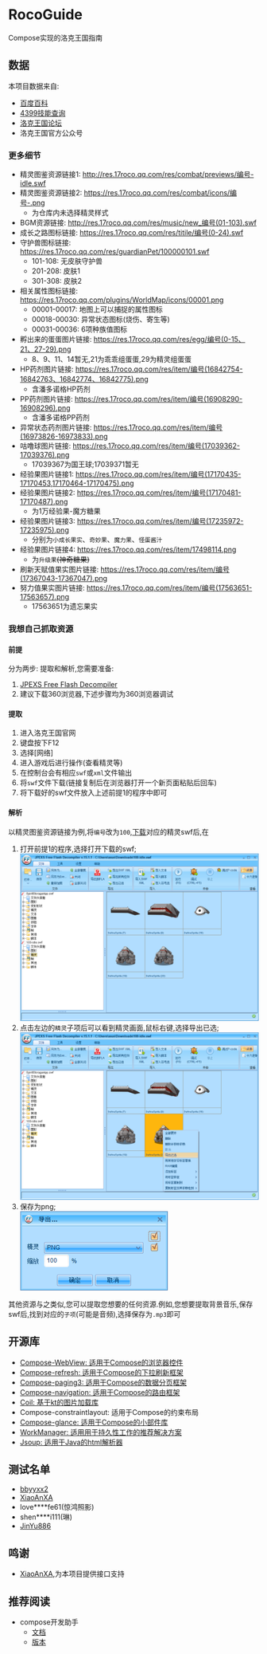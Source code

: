 # RocoGuide
Compose实现的洛克王国指南

## 数据
本项目数据来自:
- [百度百科](https://baike.baidu.com/item/%E6%B4%9B%E5%85%8B%E7%8E%8B%E5%9B%BD%E5%AE%A0%E7%89%A9%E5%A4%A7%E5%85%A8/4962564)
- [4399技能查询](http://news.4399.com/luoke/jinengsearch/)
- [洛克王国论坛](https://17roco.gamebbs.qq.com/)
- 洛克王国官方公众号

### 更多细节
- 精灵图鉴资源链接1: http://res.17roco.qq.com/res/combat/previews/编号-idle.swf
- 精灵图鉴资源链接2: https://res.17roco.qq.com/res/combat/icons/编号-.png
   - 为仓库内未选择精灵样式
- BGM资源链接: http://res.17roco.qq.com/res/music/new_编号(01-103).swf
- 成长之路图标链接: https://res.17roco.qq.com/res/titile/编号(0-24).swf
- 守护兽图标链接: https://res.17roco.qq.com/res/guardianPet/100000101.swf
   - 101-108: 无皮肤守护兽
   - 201-208: 皮肤1
   - 301-308: 皮肤2
- 相关属性图标链接: https://res.17roco.qq.com/plugins/WorldMap/icons/00001.png
   - 00001-00017: 地图上可以捕捉的属性图标
   - 00018-00030: 异常状态图标(烧伤、寄生等)
   - 00031-00036: 6项种族值图标
- 孵出来的蛋蛋图片链接: https://res.17roco.qq.com/res/egg/编号(0-15、21、27-29).png
   - 8、9、11、14暂无,21为乖乖组蛋蛋,29为精灵组蛋蛋
- HP药剂图片链接: https://res.17roco.qq.com/res/item/编号(16842754-16842763、16842774、16842775).png
   - 含潘多诺格HP药剂
- PP药剂图片链接: https://res.17roco.qq.com/res/item/编号(16908290-16908296).png
   - 含潘多诺格PP药剂
- 异常状态药剂图片链接: https://res.17roco.qq.com/res/item/编号(16973826-16973833).png
- 咕噜球图片链接: https://res.17roco.qq.com/res/item/编号(17039362-17039376).png
   - 17039367为国王球;17039371暂无
- 经验果图片链接1: https://res.17roco.qq.com/res/item/编号(17170435-17170453,17170464-17170475).png
- 经验果图片链接2: https://res.17roco.qq.com/res/item/编号(17170481-17170487).png
   - 为1万经验果-魔方糖果
- 经验果图片链接3: https://res.17roco.qq.com/res/item/编号(17235972-17235975).png
   - 分别为`小成长果实`、`奇妙果`、`魔力果`、`怪蛋酱汁`
- 经验果图片链接4: https://res.17roco.qq.com/res/item/17498114.png
   - 为`升级果`~~(神奇糖果)~~
- 刷新天赋值果实图片链接: https://res.17roco.qq.com/res/item/编号(17367043-17367047).png
- 努力值果实图片链接: https://res.17roco.qq.com/res/item/编号(17563651-17563657).png
   - 17563651为遗忘果实


### 我想自己抓取资源
#### 前提
分为两步: 提取和解析,您需要准备:  
1. [JPEXS Free Flash Decompiler](https://github.com/jindrapetrik/jpexs-decompiler/releases/latest)
2. 建议下载360浏览器,下述步骤均为360浏览器调试
#### 提取
1. 进入洛克王国官网
2. 键盘按下F12
3. 选择[网络]
4. 进入游戏后进行操作(查看精灵等)
5. 在控制台会有相应`swf`或`xml`文件输出
6. 将`swf`文件下载(链接复制后在浏览器打开一个新页面粘贴后回车)
7. 将下载好的swf文件放入上述前提1的程序中即可
#### 解析
以精灵图鉴资源链接为例,将`编号`改为`100`,[下载](http://res.17roco.qq.com/res/combat/previews/100-idle.swf)对应的精灵swf后,在  
1. 打开前提1的程序,选择打开下载的swf;  
![1](https://github.com/taxeric/RocoGuide/blob/master/screenshot/analyze_1.png)
2. 点击左边的`精灵`子项后可以看到精灵画面,鼠标右键,选择导出已选;  
![2](https://github.com/taxeric/RocoGuide/blob/master/screenshot/analyze_2.png)
3. 保存为png;  
![3](https://github.com/taxeric/RocoGuide/blob/master/screenshot/analyze_3.png)

其他资源与之类似,您可以提取您想要的任何资源.例如,您想要提取背景音乐,保存swf后,找到对应的`子项`(可能是音频),选择保存为`.mp3`即可

## 开源库
- [Compose-WebView: 适用于Compose的浏览器控件](https://google.github.io/accompanist/webview/)
- [Compose-refresh: 适用于Compose的下拉刷新框架](https://google.github.io/accompanist/swiperefresh/)
- [Compose-paging3: 适用于Compose的数据分页框架](https://developer.android.google.cn/topic/libraries/architecture/paging/v3-overview)
- [Compose-navigation: 适用于Compose的路由框架](https://developer.android.google.cn/guide/navigation/navigation-getting-started)
- [Coil: 基于kt的图片加载库](https://github.com/coil-kt/coil/blob/main/README-zh.md)
- Compose-constraintlayout: 适用于Compose的约束布局
- [Compose-glance: 适用于Compose的小部件库](https://developer.android.com/reference/kotlin/androidx/glance/package-summary)
- [WorkManager: 适用用于持久性工作的推荐解决方案](https://developer.android.com/topic/libraries/architecture/workmanager)
- [Jsoup: 适用于Java的html解析器](https://jsoup.org/)

## 测试名单
- [bbyyxx2](https://github.com/bbyyxx2)
- [XiaoAnXA](https://github.com/XiaoAnXA)
- love****fe61(惊鸿照影)
- shen****i111(琳)
- [JinYu886](https://github.com/JinYu886)

## 鸣谢
- [XiaoAnXA](https://github.com/XiaoAnXA),为本项目提供接口支持

## 推荐阅读
- compose开发助手
  - [文档](https://google.github.io/accompanist/)
  - [版本](https://search.maven.org/search?q=g:com.google.accompanist)

